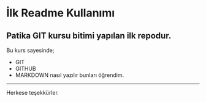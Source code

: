# İlk Readme Kullanımı  
## Patika GIT kursu bitimi yapılan ilk repodur.

Bu kurs sayesinde;
* GIT
* GITHUB
* MARKDOWN 
  nasıl yazılır bunları öğrendim.
---
Herkese teşekkürler.
